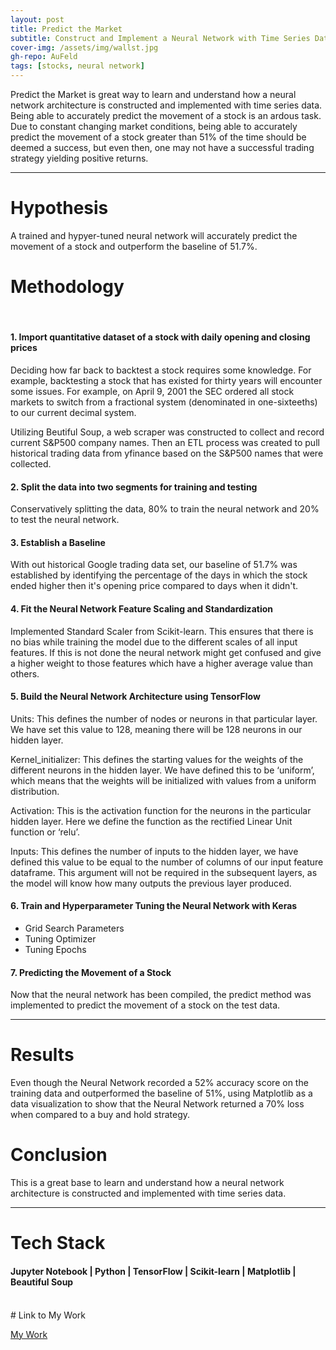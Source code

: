 ```yaml
---
layout: post
title: Predict the Market
subtitle: Construct and Implement a Neural Network with Time Series Data
cover-img: /assets/img/wallst.jpg
gh-repo: AuFeld
tags: [stocks, neural network]
---
```


Predict the Market is great way to learn and understand how a neural network architecture is constructed and implemented with time series data. Being able to accurately predict the movement of a stock is an ardous task. Due to constant changing market conditions, being able to accurately predict the movement of a stock greater than 51% of the time should be deemed a success, but even then, one may not have a successful trading strategy yielding positive returns. 

--- 

# Hypothesis

A trained and hypyer-tuned neural network will accurately predict the movement of a stock and outperform the baseline of 51.7%. 

# Methodology
<br>

#### 1. Import quantitative dataset of a stock with daily opening and closing prices

Deciding how far back to backtest a stock requires some knowledge. For example, backtesting a stock that has existed for thirty years will encounter some issues. For example, 
on April 9, 2001 the SEC ordered all stock markets to switch from a fractional system (denominated in one-sixteeths) to our current decimal system. 

Utilizing Beutiful Soup, a web scraper was constructed to collect and record current S&P500 company names. Then an ETL process was created to pull historical trading data from yfinance based on the S&P500 names that were collected.

#### 2. Split the data into two segments for training and testing

Conservatively splitting the data, 80% to train the neural network and 20% to test the neural network. 

#### 3. Establish a Baseline

With out historical Google trading data set, our baseline of 51.7% was established by identifying the percentage of the days in which the stock ended higher then it's opening price compared to days when it didn't. 

#### 4. Fit the Neural Network Feature Scaling and Standardization

Implemented Standard Scaler from Scikit-learn. This ensures that there is no bias while training the model due to the different scales of all input features. If this is not done the neural network might get confused and give a higher weight to those features which have a higher average value than others.

#### 5. Build the Neural Network Architecture using TensorFlow 

Units: This defines the number of nodes or neurons in that particular layer. We have set this value to 128, meaning there will be 128 neurons in our hidden layer.

Kernel_initializer: This defines the starting values for the weights of the different neurons in the hidden layer. We have defined this to be ‘uniform’, which means that the weights will be initialized with values from a uniform distribution.

Activation: This is the activation function for the neurons in the particular hidden layer. Here we define the function as the rectified Linear Unit function or ‘relu’.

Inputs: This defines the number of inputs to the hidden layer, we have defined this value to be equal to the number of columns of our input feature dataframe. This argument will not be required in the subsequent layers, as the model will know how many outputs the previous layer produced.

#### 6. Train and Hyperparameter Tuning the Neural Network with Keras

- Grid Search Parameters
- Tuning Optimizer
- Tuning Epochs

#### 7. Predicting the Movement of a Stock

Now that the neural network has been compiled, the predict method was implemented to predict the movement of a stock on the test data. 

--- 

# Results

Even though the Neural Network recorded a 52% accuracy score on the training data and outperformed the baseline of 51%, using Matplotlib as a data visualization to show that the Neural Network returned a 70% loss when compared to a buy and hold strategy.

# Conclusion

This is a great base to learn and understand how a neural network architecture is constructed and implemented with time series data. 

--- 

# Tech Stack

#### Jupyter Notebook | Python | TensorFlow | Scikit-learn | Matplotlib | Beautiful Soup

<br>
# Link to My Work

[My Work](https://github.com/AuFeld/NN_Predicting)